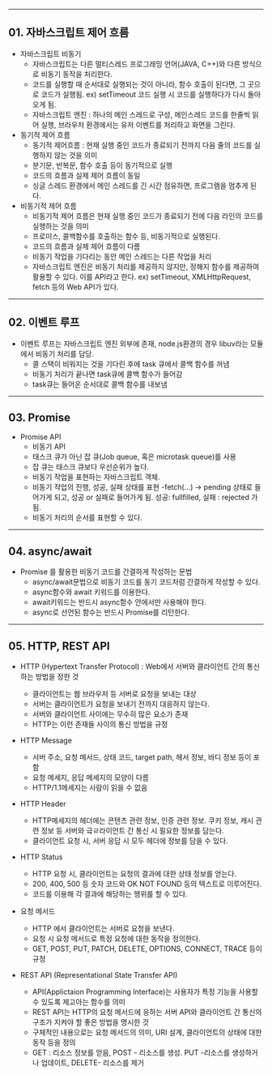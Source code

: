 ***
## 01. 자바스크립트 제어 흐름

- 자바스크립트 비동기 
	- 자바스크립트는 다른 멀티스레드 프로그래밍 언어(JAVA, C++)와 다른 방식으로 비동기 동작을 처리한다.
	- 코드를 실행할 때 순서대로 실행되는 것이 아니라, 함수 호출이 된다면, 그 곳으로 코드가 실행됨. 
		ex) setTimeout 코드 실행 시 코드를 실행하다가 다시 돌아오게 됨.
	- 자바스크립트 엔진 : 하나의 메인 스레드로 구성, 메인스레드 코드를 한줄씩 읽어 실행, 브라우저 환경에서는 유저 이벤트를 처리하고 화면을 그린다.
- 동기적 제어 흐름
	- 동기적 제어흐름 : 현재 실행 중인 코드가 종료되기 전까지 다음 줄의 코드를 실행하지 않는 것을 의미
	- 분기문, 반복문, 함수 호출 등이 동기적으로 실행
	- 코드의 흐름과 실제 제어 흐름이 동일
	- 싱글 스레드 환경에서 메인 스레드를 긴 시간 점유하면, 프로그램을 멈추게 된다.
- 비동기적 제어 흐름
	- 비동기적 제어 흐름은 현재 실행 중인 코드가 종료되기 전에 다음 라인의 코드를 실행하는 것을 의미
	- 프로미스, 콜백함수를 호출하는 함수 등, 비동기적으로 실행된다.
	- 코드의 흐름과 실제 제어 흐름이 다름
	- 비동기 작업을 기다리는 동안 메인 스레드는 다른 작업을 처리
	- 자바스크립트 엔진은 비동기 처리를 제공하지 않지만, 정해지 함수를 제공하여 활용할 수 있다. 이를 API라고 한다.
		ex) setTimeout, XMLHttpRequest, fetch 등의 Web API가 있다.
***
## 02. 이벤트 루프
  
  -  이벤트 루프는 자바스크립트 엔진 외부에 존재, node.js환경의 경우 libuv라는 모듈에서 비동기 처리를 담당.
	  - 콜 스택이 비워지는 것을 기다린 후에 task 큐에서 콜백 함수를 꺼냄
	  - 비동기 처리가 끝나면 task큐에 콜백 함수가 들어감
	  - task큐는 들어온 순서대로 콜백 함수를 내보냄
***
## 03. Promise

- Promise API
	- 비동기 API
	- 태스크 큐가 아닌 잡 큐(Job queue, 혹은 microtask queue)를 사용
	- 잡 큐는 태스크 큐보다 우선순위가 높다.
	- 비동기 작업을 표현하는 자바스크립트 객체.
	- 비동기 작업의 진행, 성공, 실패 상태를 표현
		-fetch(...) -> pending 상태로 들어가게 되고, 성공 or 실패로 들어가게 됨. 성공: fullfilled, 실패 : rejected 가 됨.
	- 비동기 처리의 순서를 표현할 수 있다.
***
## 04. async/await

- Promise 를 활용한 비동기 코드를 간결하게 작성하는 문법
	- async/await문법으로 비동기 코드를 동기 코드처럼 간결하게 작성할 수 있다.
	- async함수와 await 키워드를 이용한다.
	- await키워드는 반드시 async함수 안에서만 사용해야 한다.
	- async로 선언된 함수는 반드시 Promise를 리턴한다.
***
## 05. HTTP, REST API

- HTTP (Hypertext Transfer Protocol) : Web에서 서버와 클라이언트 간의 통신하는 방법을 정한 것
	- 클라이언트는 웹 브라우저 등 서버로 요청을 보내는 대상
	- 서버는 클라이언트가 요청을 보내기 전까지 대응하지 않는다.
	- 서버와 클라이언트 사이에는 무수히 많은 요소가 존재
	- HTTP는 이런 존재들 사이의 통신 방법을 규정
	
- HTTP Message
	- 서버 주소, 요청 메서드, 상태 코드, target path, 헤서 정보, 바디 정보 등이 포함
	- 요청 메세지, 응답 메세지의 모양이 다름
	- HTTP/1.1메세지는 사람이 읽을 수 없음
	
- HTTP Header
	- HTTP메세지의 헤더에는 콘텐츠 관련 정보, 인증 관련 정보. 쿠키 정보, 캐시 관련 정보 등 서버와 긐ㄹ라이언트 간 통신 시 필요한 정보를 담는다.
	- 클라이언트 요청 시, 서버 응답 시 모두 헤더에 정보를 담을 수 있다.
	
- HTTP Status
	- HTTP 요청 시, 클라이언트는 요청의 결과에 대한 상태 정보를 얻는다.
	- 200, 400, 500 등 숫자 코드와 OK NOT FOUND 등의 텍스트로 이루어진다.
	- 코드를 이용해 각 결과에 해당하는 행위를 할 수 있다.
	
- 요청 메서드
	- HTTP 에서 클라이언트는 서버로 요청을 보낸다.
	- 요청 시 요청 메서드로 특정 요청에 대한 동작을 정의한다.
	- GET, POST, PUT, PATCH, DELETE, OPTIONS, CONNECT, TRACE 등이 규정
	
- REST API (Representational State Transfer API)
	- API(Applictaion Programming Interface)는 사용자가 특정 기능을 사용할 수 있도록 제고아는 함수를 의미
	- REST API는 HTTP의 요청 메서드에 응하는 서버 API와 클라이언트 간 통신의 구조가 지켜야 할 좋은 방법을 명시한 것
	- 구체적인 내용으로는 요청 메서드의 의미, URI 설계, 클라이언트의 상태에 대한 동작 등을 정의
	- GET : 리소스 정보를 얻음, POST - 리소스를 생성. PUT -리소스를 생성하거나 업데이트, DELETE- 리소스를 제거
